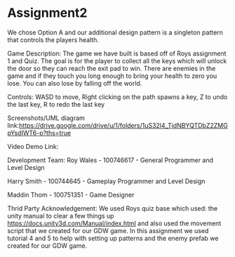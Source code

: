 # Assignment2
We chose Option A and our additional design pattern is a singleton pattern that controls the players health.

Game Description: The game we have built is based off of Roys assignment 1 and Quiz. The goal is for the player to collect all the keys which will unlock the door so they can reach the exit pad to win. There are enemies in the game and if they touch you long enough to bring your health to zero you lose. You can also lose by falling off the world. 

Controls: WASD to move, Right clicking on the path spawns a key, Z to undo the last key, R to redo the last key

Screenshots/UML diagram link:https://drive.google.com/drive/u/1/folders/1uS32l4_TjdNBYQTDbZ2ZMGpYsdIWT6-p?ths=true

Video Demo Link:

Development Team:
Roy Wales - 100746617 - General Programmer and Level Design

Harry Smith - 100744645 - Gameplay Programmer and Level Design

Maddin Thom - 100751351 - Game Designer 

Thrid Party Acknowledgement: We used Roys quiz base which used: the unity manual to clear a few things up https://docs.unity3d.com/Manual/index.html and also used the movement script that we created for our GDW game.
In this assignment we used tutorial 4 and 5 to help with setting up patterns and the enemy prefab we created for our GDW game.
